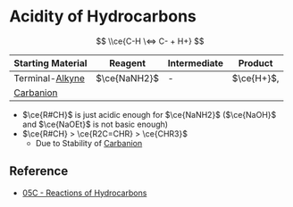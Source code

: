 # Acidity of Hydrocarbons

$$
\\ce{C-H \<=> C- + H+}
$$

|Starting Material|Reagent|Intermediate|Product|
|-----------------|-------|------------|-------|
|Terminal-[Alkyne](../../Functional%20Group/Alkynyl%20Group.md)|$\ce{NaNH2}$|-|$\ce{H+}$,<br>
[Carbanion](../Reaction%20Component/Carbanion.md)|

* $\ce{R#CH}$ is just acidic enough for $\ce{NaNH2}$ ($\ce{NaOH}$ and $\ce{NaOEt}$ is not basic enough)
* $\ce{R#CH} > \ce{R2C=CHR} > \ce{CHR3}$
  * Due to Stability of [Carbanion](../Reaction%20Component/Carbanion.md)

## Reference

* [05C - Reactions of Hydrocarbons](../../../../../00%20-%20Summary/SCCH134%20-%20Organic%20Chemistry%20for%20Medical%20Science/05C%20-%20Reactions%20of%20Hydrocarbons.md)
